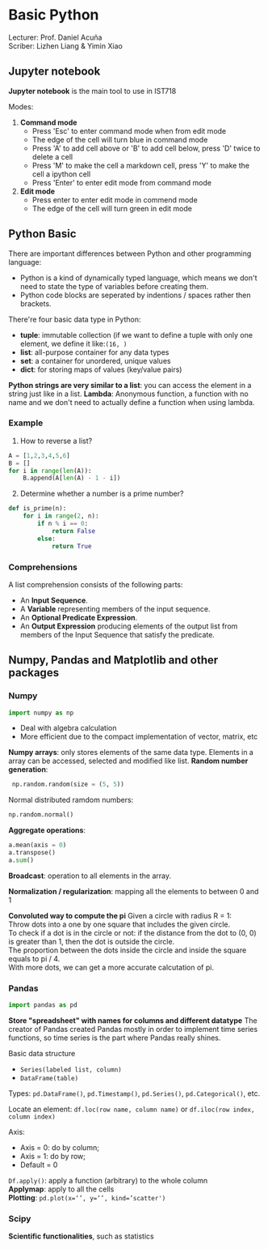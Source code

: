 # Basic Python
Lecturer: Prof. Daniel Acuña  
Scriber: Lizhen Liang & Yimin Xiao  

## Jupyter notebook
**Jupyter notebook** is the main tool to use in IST718

Modes:
1. **Command mode**
    - Press 'Esc' to enter command mode when from edit mode
    - The edge of the cell will turn blue in command mode
    - Press 'A' to add cell above or 'B' to add cell below, press 'D' twice to delete a cell 
    - Press 'M' to make the cell a markdown cell, press 'Y' to make the cell a ipython cell
    - Press 'Enter' to enter edit mode from command mode
2. **Edit mode**
    - Press enter to enter edit mode in commend mode
    - The edge of the cell will turn green in edit mode

## Python Basic

There are important differences between Python and other programming language:
- Python is a kind of dynamically typed language, which means we don't need to state the type of variables before creating them.
- Python code blocks are seperated by indentions / spaces rather then brackets.

There're four basic data type in Python:
- **tuple**: immutable collection (if we want to define a tuple with only one element, we define it like:```(16, )``` 
- **list**: all-purpose container for any data types
- **set**: a container for unordered, unique values
- **dict**: for storing maps of values (key/value pairs)

**Python strings are very similar to a list**: you can access the element in a string just like in a list.
**Lambda**: Anonymous function, a function with no name and we don't need to actually define a function when using lambda.

### Example
1. How to reverse a list?
```Python
A = [1,2,3,4,5,6]
B = []
for i in range(len(A)):
    B.append(A[len(A) - 1 - i])
```
2. Determine whether a number is a prime number?
```Python
def is_prime(n):
    for i in range(2, n):
        if n % i == 0:
            return False
        else:
            return True
```
### Comprehensions
A list comprehension consists of the following parts:
  - An **Input Sequence**.
  - A **Variable** representing members of the input sequence.
  - An **Optional Predicate Expression**.
  - An **Output Expression** producing elements of the output list from members of the Input Sequence that satisfy the predicate.

## Numpy, Pandas and Matplotlib and other packages

### Numpy
```Python
import numpy as np
```
- Deal with algebra calculation
- More efficient due to the compact implementation of vector, matrix, etc

**Numpy arrays**: only stores elements of the same data type. Elements in a array can be accessed, selected and modified like list.
**Random number generation**: 
```Python
 np.random.random(size = (5, 5))
 ```
Normal distributed ramdom numbers:
```Python
np.random.normal()
```
**Aggregate operations**: 
```Python
a.mean(axis = 0)
a.transpose()
a.sum()
```
**Broadcast**: operation to all elements in the array.

**Normalization / regularization**: mapping all the elements to between 0 and 1

**Convoluted way to compute the pi**
Given a circle with radius R = 1:  
Throw dots into a one by one square that includes the given circle.  
To check if a dot is in the circle or not: if the distance from the dot to (0, 0) is greater than 1, then the dot is outside the circle.  
The proportion between the dots inside the circle and inside the square equals to pi / 4.  
With more dots, we can get a more accurate calcutation of pi.


### Pandas
```Python
import pandas as pd
```
**Store "spreadsheet" with names for columns and different datatype**
The creator of Pandas created Pandas mostly in order to implement time series functions, so time series is the part where Pandas really shines.

Basic data structure
- `Series(labeled list, column)`
- `DataFrame(table)`

Types: `pd.DataFrame()`, `pd.Timestamp()`, `pd.Series()`, `pd.Categorical()`, etc.   

Locate an element: `df.loc(row name, column name)` or `df.iloc(row index, column index)`

Axis:
- Axis = 0: do by column; 
- Axis = 1: do by row;
- Default = 0

`Df.apply()`: apply a function (arbitrary) to the whole column  
**Applymap**: apply to all the cells  
**Plotting**: `pd.plot(x=‘’, y=‘’, kind=’scatter')`  

### Scipy
**Scientific functionalities**, such as statistics
